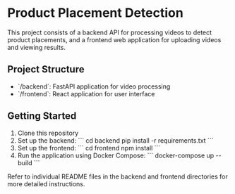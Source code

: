 
# Product Placement Detection

This project consists of a backend API for processing videos to detect product placements, and a frontend web application for uploading videos and viewing results.

## Project Structure

- \`/backend\`: FastAPI application for video processing
- \`/frontend\`: React application for user interface

## Getting Started

1. Clone this repository
2. Set up the backend:
   \`\`\`
   cd backend
   pip install -r requirements.txt
   \`\`\`
3. Set up the frontend:
   \`\`\`
   cd frontend
   npm install
   \`\`\`
4. Run the application using Docker Compose:
   \`\`\`
   docker-compose up --build
   \`\`\`

Refer to individual README files in the backend and frontend directories for more detailed instructions.